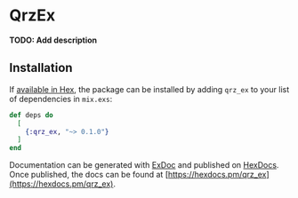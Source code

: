 # QrzEx

**TODO: Add description**

## Installation

If [available in Hex](https://hex.pm/docs/publish), the package can be installed
by adding `qrz_ex` to your list of dependencies in `mix.exs`:

```elixir
def deps do
  [
    {:qrz_ex, "~> 0.1.0"}
  ]
end
```

Documentation can be generated with [ExDoc](https://github.com/elixir-lang/ex_doc)
and published on [HexDocs](https://hexdocs.pm). Once published, the docs can
be found at [https://hexdocs.pm/qrz_ex](https://hexdocs.pm/qrz_ex).

